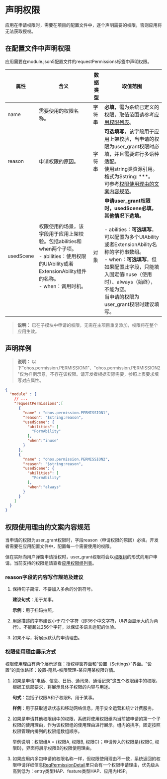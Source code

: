 # 声明权限

应用在申请权限时，需要在项目的配置文件中，逐个声明需要的权限，否则应用将无法获取授权。

## 在配置文件中声明权限

应用需要在module.json5配置文件的requestPermissions标签中声明权限。

| 属性 | 含义 | 数据类型 | 取值范围 |
| -------- | -------- | -------- | -------- |
| name | 需要使用的权限名称。 | 字符串 | **必填**，需为系统已定义的权限，取值范围请参考[应用权限列表](app-permissions.md)。
| reason | 申请权限的原因。 | 字符串 | **可选填写**，该字段用于应用上架校验，当申请的权限为user_grant权限时必填，并且需要进行多语种适配。<br>使用string类资源引用。格式为$string: \*\*\*。<br/>可参考[权限使用理由的文案内容规范](#权限使用理由的文案内容规范)。 |
| usedScene | 权限使用的场景，该字段用于应用上架校验。包括abilities和when两个子项。<br/>- abilities：使用权限的UIAbility或者ExtensionAbility组件的名称。<br/>- when：调用时机。 | 对象 | **申请user_grant权限时，usedScene必填，其他情况下选填。<br>**<br/>- abilities：**可选填写**，可以配置为多个UIAbility或者ExtensionAbility名称的字符串数组。<br/>- when：**可选填写**，但如果配置此字段，只能填入固定值inuse（使用时）、always（始终），不能为空。<br/>当申请的权限为user_grant权限时建议填写。 |

> **说明：**
> 已在子模块中申请的权限，无需在主项目重复添加，权限将在整个应用生效。

## 声明样例

> **说明：**
> 以下"ohos.permission.PERMISSION1"、"ohos.permission.PERMISSION2"仅为样例示意，不存在该权限。请开发者根据实际需要，参照上表要求填写对应属性。

```json
{
  "module" : {
    // ...
    "requestPermissions":[
      {
        "name" : "ohos.permission.PERMISSION1",
        "reason": "$string:reason",
        "usedScene": {
          "abilities": [
            "FormAbility"
          ],
          "when":"inuse"
        }
      },
      {
        "name" : "ohos.permission.PERMISSION2",
        "reason": "$string:reason",
        "usedScene": {
          "abilities": [
            "FormAbility"
          ],
          "when":"always"
        }
      }
    ]
  }
}
```

## 权限使用理由的文案内容规范

当申请的权限为user_grant权限时，字段reason（申请权限的原因）必填。开发者需要在应用配置文件中，配置每一个需要使用的权限。

但在实际向用户弹窗申请授权时，user_grant权限将会以[权限组](app-permission-mgmt-overview.md#权限组和子权限)的形式向用户申请。当前支持的权限组请查看[应用权限组列表](app-permission-group-list.md)。

### reason字段的内容写作规范及建议
<!--RP1-->
1. 保持句子简洁、不要加入多余的分割符号。

   **建议句式**：用于某事。

   **示例**：用于扫码拍照。

2. 用途描述的字串建议小于72个字符（即36个中文字符，UI界面显示大约为两行）。不能超过256个字符，以保证多语言适配的体验。

3. 如果不写，将展示默认的申请理由。
<!--RP1End-->
### 权限使用理由展示方式

权限使用理由有两个展示途径：授权弹窗界面和“设置（Settings）”界面。“设置”的具体路径：设置-隐私-权限管理-某应用某权限详情。

1. 如果是申请“电话、信息、日历、通讯录、通话记录”这五个权限组中的权限，根据工信部要求，将展示具体子权限的内容与用途。

   **句式**：包括子权限A和子权限B，用于某事。

   **样例**：用于获取通话状态和移动网络信息，用于安全运营和统计计费服务。

2. 如果是申请其他权限组中的权限，系统将使用权限组内当前被申请的第一个子权限的使用理由，作为该权限组的使用理由进行展示。组内的排序，固定按照权限管理内排列的权限组数组顺序。

   举例说明：权限组A = {权限A, 权限B, 权限C}；申请传入的权限是{权限C, 权限B}，界面将展示权限B的权限使用理由。

3. 如果应用内多包申请的权限名称一样，但权限使用理由不一致，系统返回的权限申请详细信息[ReqPermissionDetail](../../reference/apis-ability-kit/js-apis-bundleManager-bundleInfo.md#reqpermissiondetail)里只会有一个权限申请理由，优先级从高到低为：entry类型HAP、feature类型HAP、应用内HSP。
